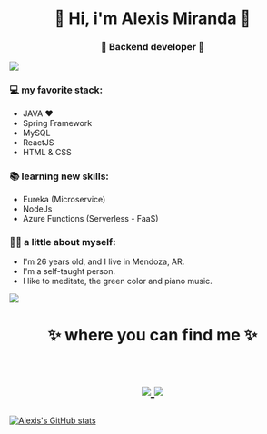 <h1 align="center"> 🤩 Hi, i'm Alexis Miranda 🤩 </h1>
<h3 align="center">🚀 Backend developer 🚀</h3>

<img src="https://yata-apix-a9caea66-ad78-425f-aa08-e292558ebb65.lss.locawebcorp.com.br/b7c7dbff38ae4f419c94ce8d2254b9d9.png"> 

### 💻 my favorite stack:
- JAVA ❤
- Spring Framework
- MySQL
- ReactJS
- HTML & CSS

### 📚 learning new skills:
- Eureka (Microservice)
- NodeJs
- Azure Functions (Serverless - FaaS)

### 👨‍💻 a little about myself:
- I'm 26 years old, and I live in Mendoza, AR.
- I'm a self-taught person.
- I like to meditate, the green color and piano music.

<img src="https://yata-apix-a9caea66-ad78-425f-aa08-e292558ebb65.lss.locawebcorp.com.br/b7c7dbff38ae4f419c94ce8d2254b9d9.png"> 

<h1 align="center">
✨ where you can find me ✨
  
  <p align="center"><br/>
   <a href="https://www.linkedin.com/in/alexis-exequiel-miranda/">
    <img src="https://img.shields.io/badge/linkedin-Alexis_Miranda-blue">
  </a>
  
  <a href="mailto:alexis_mir@hotmail.com">
    <img src="https://img.shields.io/badge/e--mail-Alexis_Miranda-green">
  </a>
</p>
</h1>




[![Alexis's GitHub stats](https://github-readme-stats.vercel.app/api?username=alexis-mir)](https://github.com/alexis-mir)

<!--
**alexis-mir/alexis-mir** is a ✨ _special_ ✨ repository because its `README.md` (this file) appears on your GitHub profile.

Here are some ideas to get you started:

- 🔭 I’m currently working on ...
- 🌱 I’m currently learning ...
- 👯 I’m looking to collaborate on ...
- 🤔 I’m looking for help with ...
- 💬 Ask me about ...
- 📫 How to reach me: ...
- 😄 Pronouns: ...
- ⚡ Fun fact: ...
-->
